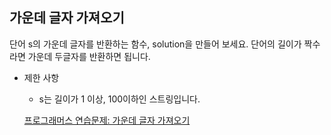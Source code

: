 ## 가운데 글자 가져오기

단어 s의 가운데 글자를 반환하는 함수, solution을 만들어 보세요. 
단어의 길이가 짝수라면 가운데 두글자를 반환하면 됩니다.

* 제한 사항
  * s는 길이가 1 이상, 100이하인 스트링입니다.
  
  [프로그래머스 연습문제: 가운데 글자 가져오기](https://programmers.co.kr/learn/courses/30/lessons/12903)
